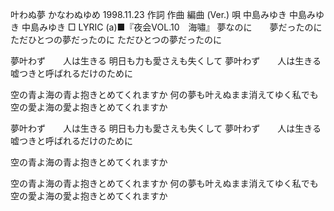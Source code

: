 叶わぬ夢
かなわぬゆめ
1998.11.23
作詞  作曲  編曲 (Ver.)   唄
中島みゆき   中島みゆき       中島みゆき
□ LYRIC (a)■『夜会VOL.10　海嘯』
夢なのに　　夢だったのに
ただひとつの夢だったのに
ただひとつの夢だったのに

夢叶わず　　人は生きる
明日も力も愛さえも失くして
夢叶わず　　人は生きる
嘘つきと呼ばれるだけのために

空の青よ海の青よ抱きとめてくれますか
何の夢も叶えぬまま消えてゆく私でも
空の愛よ海の愛よ抱きとめてくれますか

夢叶わず　　人は生きる
明日も力も愛さえも失くして
夢叶わず　　人は生きる
嘘つきと呼ばれるだけのために

空の青よ海の青よ抱きとめてくれますか

空の青よ海の青よ抱きとめてくれますか
何の夢も叶えぬまま消えてゆく私でも
空の愛よ海の愛よ抱きとめてくれますか